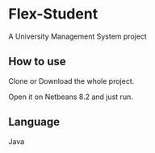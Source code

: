# Flex-Student

A University Management System project

## How to use
Clone or Download the whole project.

Open it on Netbeans 8.2 and just run.

## Language
Java
